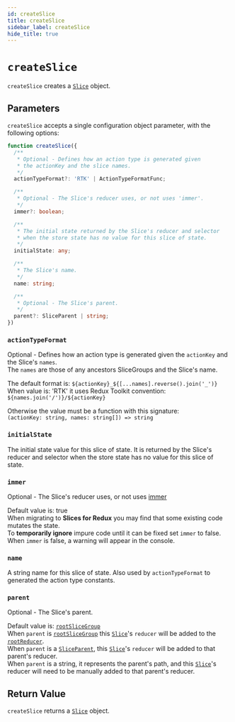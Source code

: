 ```yaml
---
id: createSlice
title: createSlice
sidebar_label: createSlice
hide_title: true
---
```


# `createSlice`

`createSlice` creates a [`Slice`](/slices-for-redux/docs/api/Slice) object.

## Parameters

`createSlice` accepts a single configuration object parameter, with the following options:

```ts
function createSlice({
  /**
   * Optional - Defines how an action type is generated given
   * the actionKey and the slice names.
   */
  actionTypeFormat?: 'RTK' | ActionTypeFormatFunc;

  /**
   * Optional - The Slice's reducer uses, or not uses 'immer'.
   */
  immer?: boolean;

  /**
   * The initial state returned by the Slice's reducer and selector
   * when the store state has no value for this slice of state.
   */
  initialState: any;

  /**
   * The Slice's name.
   */
  name: string;

  /**
   * Optional - The Slice's parent.
   */
  parent?: SliceParent | string;
})
```

### `actionTypeFormat`

Optional - Defines how an action type is generated given
the `actionKey` and the Slice's `names`.  
The `names` are those of any ancestors SliceGroups and the Slice's name.

The default format is: `${actionKey}_${[...names].reverse().join('_')}`  
When value is: 'RTK' it uses Redux Toolkit convention: `${names.join('/')}/${actionKey}`

Otherwise the value must be a function with this signature:  
`(actionKey: string, names: string[]) => string`

### `initialState`

The initial state value for this slice of state.
It is returned by the Slice's reducer and selector
when the store state has no value for this slice of state.

### `immer`

Optional - The Slice's reducer uses, or not uses <a href="https://github.com/immerjs/immer" target="_blank">immer</a>

Default value is: true  
When migrating to **Slices for Redux** you may find that some existing code mutates the state.  
To **temporarily ignore** impure code until it can be fixed set `immer` to false.  
When `immer` is false, a warning will appear in the console.

### `name`

A string name for this slice of state.
Also used by `actionTypeFormat` to generated the action type constants.

### `parent`

Optional - The Slice's parent.

Default value is: [`rootSliceGroup`](/slices-for-redux/docs/api/rootSliceGroup)  
When `parent` is [`rootSliceGroup`](/slices-for-redux/docs/api/rootSliceGroup) this [`Slice`](/slices-for-redux/docs/api/Slice)'s `reducer` will be added to the [`rootReducer`](/slices-for-redux/docs/api/rootReducer).  
When `parent` is a [`SliceParent`](/slices-for-redux/docs/api/SliceParent), this [`Slice`](/slices-for-redux/docs/api/Slice)'s `reducer` will be added to that parent's reducer.  
When `parent` is a string, it represents the parent's path, and this
[`Slice`](/slices-for-redux/docs/api/Slice)'s reducer will need to be manually added to that parent's reducer.

## Return Value

`createSlice` returns a [`Slice`](/slices-for-redux/docs/api/Slice) object.
